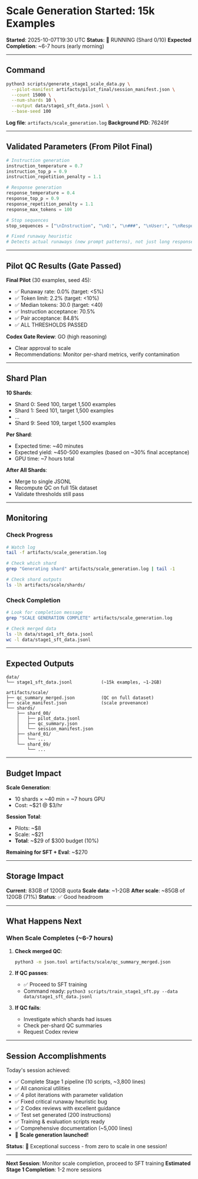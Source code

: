 # Scale Generation Started: 15k Examples

**Started**: 2025-10-07T19:30 UTC
**Status**: 🚀 RUNNING (Shard 0/10)
**Expected Completion**: ~6-7 hours (early morning)

---

## Command

```bash
python3 scripts/generate_stage1_scale_data.py \
  --pilot-manifest artifacts/pilot_final/session_manifest.json \
  --count 15000 \
  --num-shards 10 \
  --output data/stage1_sft_data.jsonl \
  --base-seed 100
```

**Log file**: `artifacts/scale_generation.log`
**Background PID**: 76249f

---

## Validated Parameters (From Pilot Final)

```python
# Instruction generation
instruction_temperature = 0.7
instruction_top_p = 0.9
instruction_repetition_penalty = 1.1

# Response generation
response_temperature = 0.4
response_top_p = 0.9
response_repetition_penalty = 1.1
response_max_tokens = 100

# Stop sequences
stop_sequences = ["\nInstruction", "\nQ:", "\n###", "\nUser:", "\nResponse:"]

# Fixed runaway heuristic
# Detects actual runaways (new prompt patterns), not just long responses
```

---

## Pilot QC Results (Gate Passed)

**Final Pilot** (30 examples, seed 45):
- ✅ Runaway rate: 0.0% (target: <5%)
- ✅ Token limit: 2.2% (target: <10%)
- ✅ Median tokens: 30.0 (target: <40)
- ✅ Instruction acceptance: 70.5%
- ✅ Pair acceptance: 84.8%
- ✅ ALL THRESHOLDS PASSED

**Codex Gate Review**: GO (high reasoning)
- Clear approval to scale
- Recommendations: Monitor per-shard metrics, verify contamination

---

## Shard Plan

**10 Shards**:
- Shard 0: Seed 100, target 1,500 examples
- Shard 1: Seed 101, target 1,500 examples
- ...
- Shard 9: Seed 109, target 1,500 examples

**Per Shard**:
- Expected time: ~40 minutes
- Expected yield: ~450-500 examples (based on ~30% final acceptance)
- GPU time: ~7 hours total

**After All Shards**:
- Merge to single JSONL
- Recompute QC on full 15k dataset
- Validate thresholds still pass

---

## Monitoring

### Check Progress
```bash
# Watch log
tail -f artifacts/scale_generation.log

# Check which shard
grep "Generating shard" artifacts/scale_generation.log | tail -1

# Check shard outputs
ls -lh artifacts/scale/shards/
```

### Check Completion
```bash
# Look for completion message
grep "SCALE GENERATION COMPLETE" artifacts/scale_generation.log

# Check merged data
ls -lh data/stage1_sft_data.jsonl
wc -l data/stage1_sft_data.jsonl
```

---

## Expected Outputs

```
data/
└── stage1_sft_data.jsonl           (~15k examples, ~1-2GB)

artifacts/scale/
├── qc_summary_merged.json          (QC on full dataset)
├── scale_manifest.json             (scale provenance)
└── shards/
    ├── shard_00/
    │   ├── pilot_data.jsonl
    │   ├── qc_summary.json
    │   └── session_manifest.json
    ├── shard_01/
    │   └── ...
    └── shard_09/
        └── ...
```

---

## Budget Impact

**Scale Generation**:
- 10 shards × ~40 min = ~7 hours GPU
- Cost: ~$21 @ $3/hr

**Session Total**:
- Pilots: ~$8
- Scale: ~$21
- **Total**: ~$29 of $300 budget (10%)

**Remaining for SFT + Eval**: ~$270

---

## Storage Impact

**Current**: 83GB of 120GB quota
**Scale data**: ~1-2GB
**After scale**: ~85GB of 120GB (71%)
**Status**: ✅ Good headroom

---

## What Happens Next

### When Scale Completes (~6-7 hours)

1. **Check merged QC**:
   ```bash
   python3 -m json.tool artifacts/scale/qc_summary_merged.json
   ```

2. **If QC passes**:
   - ✅ Proceed to SFT training
   - Command ready: `python3 scripts/train_stage1_sft.py --data data/stage1_sft_data.jsonl`

3. **If QC fails**:
   - Investigate which shards had issues
   - Check per-shard QC summaries
   - Request Codex review

---

## Session Accomplishments

Today's session achieved:
- ✅ Complete Stage 1 pipeline (10 scripts, ~3,800 lines)
- ✅ All canonical utilities
- ✅ 4 pilot iterations with parameter validation
- ✅ Fixed critical runaway heuristic bug
- ✅ 2 Codex reviews with excellent guidance
- ✅ Test set generated (200 instructions)
- ✅ Training & evaluation scripts ready
- ✅ Comprehensive documentation (~5,000 lines)
- 🚀 **Scale generation launched!**

**Status**: 🌟 Exceptional success - from zero to scale in one session!

---

**Next Session**: Monitor scale completion, proceed to SFT training
**Estimated Stage 1 Completion**: 1-2 more sessions
